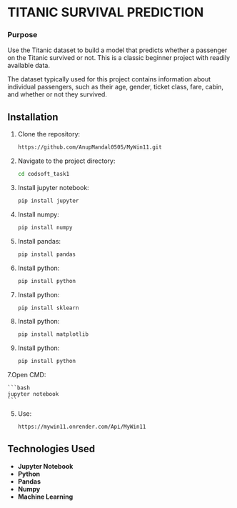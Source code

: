 # TITANIC SURVIVAL PREDICTION


### Purpose
Use the Titanic dataset to build a model that predicts whether a
passenger on the Titanic survived or not. This is a classic beginner
project with readily available data.

The dataset typically used for this project contains information
about individual passengers, such as their age, gender, ticket
class, fare, cabin, and whether or not they survived.


## Installation

1. Clone the repository:

    ```bash
    https://github.com/AnupMandal0505/MyWin11.git
    ```

2. Navigate to the project directory:

    ```bash
    cd codsoft_task1
    ```

3. Install jupyter notebook:

    ```bash
   pip install jupyter
    ```


4. Install numpy:

    ```bash
   pip install numpy
    ```

5. Install pandas:

    ```bash
   pip install pandas
    ```

6. Install python:

    ```bash
   pip install python
    ```


6. Install python:

    ```bash
   pip install sklearn
    ```

6. Install python:

    ```bash
   pip install matplotlib
    ```

6. Install python:

    ```bash
   pip install python
    ```

    
7.Open CMD:

    ```bash
    jupyter notebook
    ```


5. Use:

    ```bash
    https://mywin11.onrender.com/Api/MyWin11
    ```

## Technologies Used

- **Jupyter Notebook**
- **Python**
- **Pandas**
- **Numpy**
- **Machine Learning**

